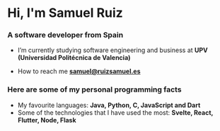 <h1 align="left">Hi, I'm Samuel Ruiz</h1>
<h3 align="left">A software developer from Spain</h3>

- I’m currently studying software engineering and business at **UPV (Universidad Politécnica de Valencia)**

- How to reach me **samuel@ruizsamuel.es**

<h3 align="left">Here are some of my personal programming facts</h3>

- My favourite languages: **Java, Python, C, JavaScript and Dart**
- Some of the technologies that I have used the most: **Svelte, React, Flutter, Node, Flask**
